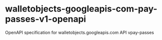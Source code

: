 # walletobjects-googleapis-com-pay-passes-v1-openapi
OpenAPI specification for walletobjects.googleapis.com API vpay-passes
